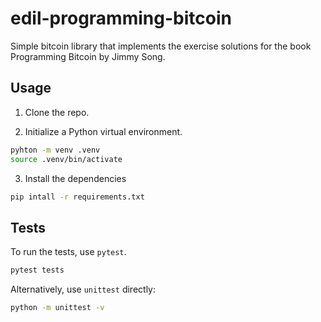 # edil-programming-bitcoin

Simple bitcoin library that implements the exercise solutions for the book Programming Bitcoin by Jimmy Song.

## Usage

1. Clone the repo.

2. Initialize a Python virtual environment.

``` bash
pyhton -m venv .venv
source .venv/bin/activate
```

3. Install the dependencies

``` bash
pip intall -r requirements.txt
```

## Tests

To run the tests, use `pytest`.

``` bash
pytest tests
```

Alternatively, use `unittest` directly:

``` bash
python -m unittest -v
```
